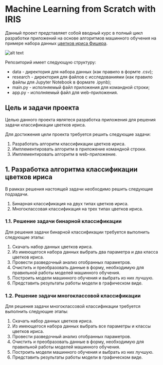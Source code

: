 # Machine Learning from Scratch with IRIS

Данный проект представляет собой вводный курс в полный цикл разработки приложений на основе алгоритмов машинного обучения на примере набора данных [цветков ириса Фишера](https://ru.wikipedia.org/wiki/%D0%98%D1%80%D0%B8%D1%81%D1%8B_%D0%A4%D0%B8%D1%88%D0%B5%D1%80%D0%B0).

![alt text](https://www.cdn-iris.ca/wp-content/uploads/iris-flower-garden-1000x450.jpg "Logo Title Text 1")


Репозиторий имеет следующую структуру:

* data - директория для набора данных (как правило в формте .csv);
* research - директория для файлов с исследованиями (как правило файлы для Jupyter Notebook в формате .ipynb);
* main.py - исполняемый файл приложения для командной строки;
* app.py - исполняемый файл для web-приложения.

## Цель и задачи проекта

Целью данного проекта являтеся разработка приложения для решения задачи классификации цветков ириса.

Для достижения цели проекта требуется решить следующие задачи:

1. Разработать алгоритм классификации цветков ириса.
1. Имплементировать алгоритм в приложение командной строки.
1. Имплементировать алгоритм в web-приложение.

## 1. Разработка алгоритма классификации цветков ириса

В рамках решения настоящей задачи необходимо решить следующие подзадачи.

1. Бинарная классификация на двух типах цветков ириса.
1. Многоклассовая классификация на трех типах цветков ириса.

### 1.1. Решение задачи бинарной классификации

Для решения задачи бинарной классификации требуется выполнить следующие этапы:

1. Скачать набор данных цветков ириса.
1. Из имеющегося набора данных выбрать два параметра и два класса цветков ириса.
1. Провести разведочный анализ отобранных параметров.
1. Очистить и преобразовать данные в форму, необходимую для правильной работы моделей машинного обучения.
1. Построить модели машинного обучения и выбрать из них лучшую.
1. Представить результаты работы модели в графическом виде.

### 1.2. Решение задачи многоклассовой классификации 

Для решения задачи многоклассовой классификации требуется выполнить следующие этапы:

1. Скачать набор данных цветков ириса.
1. Из имеющегося набора данных выбрать все параметры и классы цветков ириса.
1. Провести разведочный анализ отобранных параметров.
1. Очистить и преобразовать данные в форму, необходимую для правильной работы моделей машинного обучения.
1. Построить модели машинного обучения и выбрать из них лучшую.
1. Представить результаты работы модели в графическом виде.
